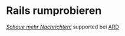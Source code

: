# Rails rumprobieren

[*Schaue mehr Nachrichten!*](http://www.tagesschau.de) supported bei [ARD](http://www.ard.de)